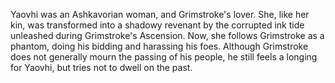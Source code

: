 Yaovhi was an Ashkavorian woman, and Grimstroke's lover. She, like her kin, was transformed into a shadowy revenant by the corrupted ink tide unleashed during Grimstroke's Ascension. Now, she follows Grimstroke as a phantom, doing his bidding and harassing his foes. Although Grimstroke does not generally mourn the passing of his people, he still feels a longing for Yaovhi, but tries not to dwell on the past.
